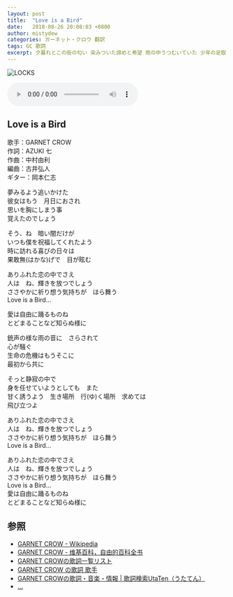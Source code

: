 ```yaml
---
layout: post
title:  "Love is a Bird"
date:   2018-08-26 20:08:03 +0800
author: mistydew
categories: ガーネット・クロウ 翻訳
tags: GC 歌詞
excerpt: 夕暮れとこの街の匂い 染みついた諦めと希望 雨の中うつむいていた 少年の足取り
---
```

![LOCKS](https://raw.githubusercontent.com/mistydew/gc2/master/cover/album/Album_06th_LOCKS.jpg)

<audio controls>
  <source src="" type="audio/mpeg">
您的浏览器不支持 audio 元素。
</audio>

## Love is a Bird

歌手：GARNET CROW<br>
作詞：AZUKI 七<br>
作曲：中村由利<br>
編曲：古井弘人<br>
ギター：岡本仁志


夢みるよう追いかけた<br>
彼女はもう　月日におされ<br>
思いを胸にしまう事<br>
覚えたのでしょう

そう、ね　暗い闇だけが<br>
いつも僕を祝福してくれたよう<br>
時に訪れる喜びの日々は<br>
果敢無(はかな)げで　目が眩む

ありふれた恋の中でさえ<br>
人は　ね、輝きを放つでしょう<br>
ささやかに祈り想う気持ちが　ほら舞う<br>
Love is a Bird…

愛は自由に踊るものね<br>
とどまることなど知らぬ様に

銃声の様な雨の音に　さらされて<br>
心が騒ぐ<br>
生命の危機はもうそこに<br>
最初から共に

そっと静寂の中で<br>
身を任せていようとしても　また<br>
甘く誘うよう　生き場所　行(ゆ)く場所　求めては<br>
飛び立つよ

ありふれた恋の中でさえ<br>
人は　ね、輝きを放つでしょう<br>
ささやかに祈り想う気持ちが　ほら舞う<br>
Love is a Bird…

ありふれた恋の中でさえ<br>
人は　ね、輝きを放つでしょう<br>
ささやかに祈り想う気持ちが　ほら舞う<br>
Love is a Bird…<br>
愛は自由に踊るものね<br>
とどまることなど知らぬ様に

## 参照
* [GARNET CROW - Wikipedia](https://ja.wikipedia.org/wiki/GARNET_CROW)
* [GARNET CROW - 维基百科，自由的百科全书](https://zh.wikipedia.org/wiki/GARNET_CROW)
* [GARNET CROWの歌詞一覧リスト](https://www.uta-net.com/artist/344)
* [GARNET CROW の歌詞 歌手](http://www.kasi-time.com/subcat-uta-167-1.html)
* [GARNET CROWの歌詞・音楽・情報 \| 歌詞検索UtaTen（うたてん）](https://utaten.com/artist/GARNET+CROW)
* [...](https://github.com/mistydew/gc)
